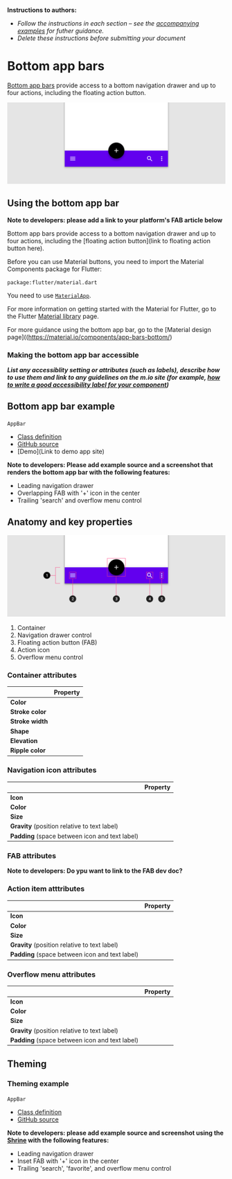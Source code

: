 <!--docs:
title: "Material bottom app bar"
layout: detail
section: components
excerpt: "Bottom app bars provide access to a bottom navigation drawer and up to four actions, including the floating action button.
iconId: 
path: /catalog/material-bottom-app-bar/
-->

**Instructions to authors:**
* _Follow the instructions in each section &ndash; see the [accompanying examples](button-examples) for futher guidance._
* _Delete these instructions before submitting your document_


# Bottom app bars

[Bottom app bars](https://material.io/components/app-bars-bottom/) provide access to a bottom navigation drawer and up to four actions, including the floating action button.

![Example bottom app bar with inset floating action button](assets/bottom-app-bar-hero.png)

## Using the bottom app bar

**Note to developers: please add a link to your platform's FAB article below**

Bottom app bars provide access to a bottom navigation drawer and up to four actions, including the [floating action button](link to floating action button here).

Before you can use Material buttons, you need to import the Material Components package for Flutter: 
```
package:flutter/material.dart
```

You need to use [`MaterialApp`](https://api.flutter.dev/flutter/material/MaterialApp-class.html).

For more information on getting started with the Material for Flutter, go to the Flutter [Material library](https://api.flutter.dev/flutter/material/material-library.html) page.


For more guidance using the bottom app bar, go to the [Material design page]((https://material.io/components/app-bars-bottom/)


### Making the bottom app bar accessible

_**List any accessiblity setting or attributes (such as labels), describe how to use them and link to any guidelines on the m.io site (for example, [how to write a good accessibility label for your component](https://material.io/design/usability/accessibility.html#writing))**_



## Bottom app bar example

`AppBar`
* [Class definition](https://api.flutter.dev/flutter/material/AppBar-class.html)
* [GitHub source](https://github.com/flutter/flutter/blob/master/packages/flutter/lib/src/material/app_bar.dart)
* [Demo](Link to demo app site)

**Note to developers: Please add example source and a screenshot that renders the bottom app bar with the following features:**
* Leading navigation drawer
* Overlapping FAB with '+' icon in the center
* Trailing 'search' and overflow menu control

## Anatomy and key properties

![Bottom app bar anatomy diagram](assets/bottom-app-bar-anatomy.png)


1. Container
1. Navigation drawer control
1. Floating action button (FAB)
1. Action icon
1. Overflow menu control

### Container attributes

| &nbsp; | Property |
| --- | --- |
| **Color** | |
| **Stroke color** |  |
| **Stroke width** | |
| **Shape** |  |
| **Elevation** |  |
| **Ripple color** |  |

### Navigation icon attributes

| &nbsp; | Property |
| --- | --- |
| **Icon** |  |
| **Color** | |
| **Size** |  |
| **Gravity** (position relative to text label) |  |
| **Padding** (space between icon and text label) |  |

### FAB attributes

**Note to developers: Do ypu want to link to the FAB dev doc?**

### Action item atttributes

| &nbsp; | Property |
| --- | --- |
| **Icon** | | 
| **Color** | | 
| **Size** | | 
| **Gravity** (position relative to text label) | | 
| **Padding** (space between icon and text label) | |

### Overflow menu attributes

| &nbsp; | Property |
| --- | --- |
| **Icon** |  |
| **Color** | |
| **Size** | | 
| **Gravity** (position relative to text label) | | 
| **Padding** (space between icon and text label) | | 



## Theming

### Theming example

`AppBar`
* [Class definition](https://api.flutter.dev/flutter/material/AppBar-class.html)
* [GitHub source](https://github.com/flutter/flutter/blob/master/packages/flutter/lib/src/material/app_bar.dart)


**Note to developers: please add example source and screenshot using the [Shrine](https://material.io/design/material-studies/shrine.html) with the following features:**
* Leading navigation drawer
* Inset FAB with '+' icon in the center
* Trailing 'search', 'favorite', and overflow menu control



